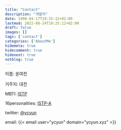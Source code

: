 ```yaml
---
title: "Contact"
description: "개발자"
date: 1990-04-17T19:25:12+02:00
lastmod: 2022-08-24T19:25:12+02:00
draft: false
images: []
tags: ['contact']
categories: ['AboutMe']
hidemeta: true
hidecomment: true
hidenext: true
notblog: true
---
```


이름: 윤여천

거주지: 대전

MBTI: [ISTP](https://www.arealme.com/16-personality-test-radar-version/ko/8794196)

16personalities: [ISTP-A](https://www.16personalities.com/ko/%EC%84%B1%EA%B2%A9%EC%9C%A0%ED%98%95-istp)

twitter: [@ycyun](https://twitter.com/ycyun1990)

email: {{< email user="ycyun" domain="ycyun.xyz" >}}
